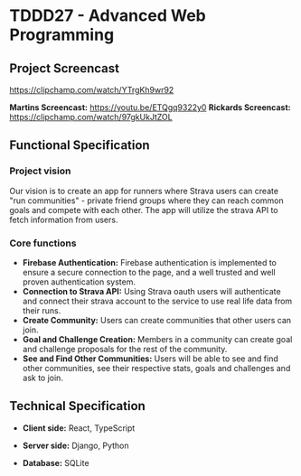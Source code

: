 # TDDD27 - Advanced Web Programming

## Project Screencast
https://clipchamp.com/watch/YTrgKh9wr92

**Martins Screencast:** https://youtu.be/ETQgq9322y0
**Rickards Screencast:** https://clipchamp.com/watch/97gkUkJtZOL

## Functional Specification

### Project vision

Our vision is to create an app for runners where Strava users can create "run communities" - private friend groups where they can reach common goals and compete with each other. The app will utilize the strava API to fetch information from users.

### Core functions

-   **Firebase Authentication:** Firebase authentication is implemented to ensure a secure connection to the page, and a well trusted and well proven authentication system.
-   **Connection to Strava API:** Using Strava oauth users will authenticate and connect their strava account to the service to use real life data from their runs.
-   **Create Community:** Users can create communities that other users can join.
-   **Goal and Challenge Creation:** Members in a community can create goal and challenge proposals for the rest of the community.
-   **See and Find Other Communities:** Users will be able to see and find other communities, see their respective stats, goals and challenges and ask to join.

## Technical Specification

-   **Client side:** React, TypeScript
    
-   **Server side:** Django, Python
    
-   **Database:** SQLite
